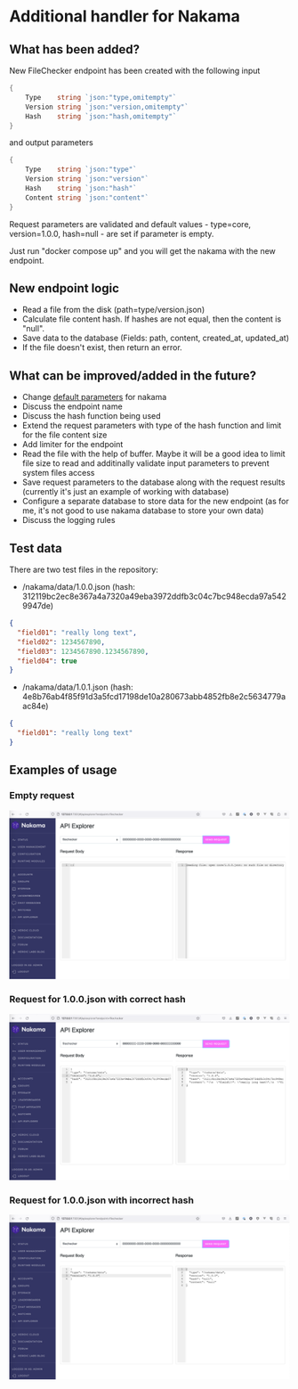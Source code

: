 # Additional handler for Nakama

## What has been added?

New FileChecker endpoint has been created with the following input
```go
{
    Type    string `json:"type,omitempty"`
    Version string `json:"version,omitempty"`
    Hash    string `json:"hash,omitempty"`
}
```
and output parameters
```go
{
    Type    string `json:"type"`
    Version string `json:"version"`
    Hash    string `json:"hash"`
    Content string `json:"content"`
}
```
Request parameters are validated and default values - type=core, version=1.0.0, hash=null - are set if parameter is empty.

Just run "docker compose up" and you will get the nakama with the new endpoint.

## New endpoint logic

* Read a file from the disk (path=type/version.json)
* Calculate file content hash. If hashes are not equal, then the content is "null".
* Save data to the database (Fields: path, content, created_at, updated_at)
* If the file doesn't exist, then return an error.

## What can be improved/added in the future?

* Change [default parameters](https://heroiclabs.com/docs/nakama/getting-started/configuration/#common-properties) for nakama
* Discuss the endpoint name
* Discuss the hash function being used
* Extend the request parameters with type of the hash function and limit for the file content size
* Add limiter for the endpoint
* Read the file with the help of buffer. Maybe it will be a good idea to limit file size to read and additinally validate input parameters to prevent system files access
* Save request parameters to the database along with the request results (currently it's just an example of working with database)
* Configure a separate database to store data for the new endpoint (as for me, it's not good to use nakama database to store your own data)
* Discuss the logging rules

## Test data

There are two test files in the repository:

* /nakama/data/1.0.0.json (hash: 312119bc2ec8e367a4a7320a49eba3972ddfb3c04c7bc948ecda97a5429947de)
```json
{
  "field01": "really long text",
  "field02": 1234567890,
  "field03": 1234567890.1234567890,
  "field04": true
}
```
* /nakama/data/1.0.1.json (hash: 4e8b76ab4f85f91d3a5fcd17198de10a280673abb4852fb8e2c5634779aac84e)
```json
{
  "field01": "really long text"
}
```

## Examples of usage

### Empty request
![Empty request](./test/examples/00_emptyRequest.png)

### Request for 1.0.0.json with correct hash
![Request for 1.0.0.json with correct hash](./test/examples/01_1.0.0.json.correct.hash.png)

### Request for 1.0.0.json with incorrect hash
![Request for 1.0.0.json with incorrect hash](./test/examples/02_1.0.0.json.incorrect.hash.png)









